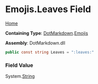 # Emojis\.Leaves Field

[Home](../../../README.md)

**Containing Type**: [DotMarkdown](../../README.md)\.[Emojis](../README.md)

**Assembly**: DotMarkdown\.dll

```csharp
public const string Leaves = ":leaves:"
```

### Field Value

System\.[String](https://docs.microsoft.com/en-us/dotnet/api/system.string)